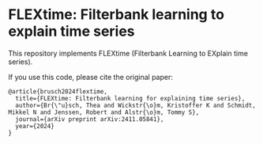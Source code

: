 # FLEXtime: Filterbank learning to explain time series

This repository implements FLEXtime (Filterbank Learning to EXplain time series). 

If you use this code, please cite the original paper:
```
@article{brusch2024flextime,
  title={FLEXtime: Filterbank learning for explaining time series},
  author={Br{\"u}sch, Thea and Wickstr{\o}m, Kristoffer K and Schmidt, Mikkel N and Jenssen, Robert and Alstr{\o}m, Tommy S},
  journal={arXiv preprint arXiv:2411.05841},
  year={2024}
}
```

